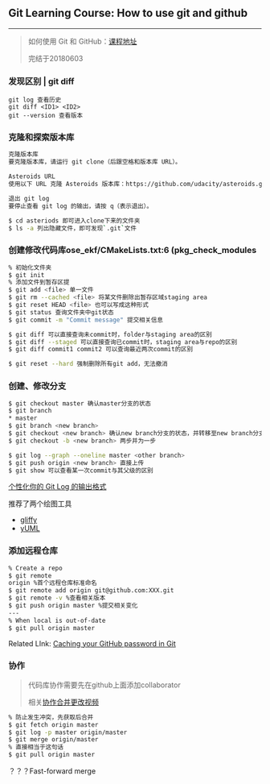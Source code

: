 ## Git Learning Course: How to use git and github

---

> 如何使用 Git 和 GitHub：[课程地址](https://cn.udacity.com/course/how-to-use-git-and-github--ud775)
>
> 完结于20180603

### 发现区别 | git diff

```
git log 查看历史
git diff <ID1> <ID2>
git --version 查看版本
```



### 克隆和探索版本库

```bash
克隆版本库
要克隆版本库，请运行 git clone（后跟空格和版本库 URL）。

Asteroids URL
使用以下 URL 克隆 Asteroids 版本库：https://github.com/udacity/asteroids.git

退出 git log
要停止查看 git log 的输出，请按 q（表示退出）。

$ cd asteriods 即可进入clone下来的文件夹
$ ls -a 列出隐藏文件，即可发现`.git`文件
```



### 创建修改代码库ose_ekf/CMakeLists.txt:6 (pkg_check_modules

```bash
% 初始化文件夹
$ git init
% 添加文件到暂存区提
$ git add <file> 单一文件
$ git rm --cached <file> 将某文件删除出暂存区域staging area
$ git reset HEAD <file> 也可以写成这种形式
$ git status 查询文件夹中git状态
$ git commit -m "Commit message" 提交相关信息

$ git diff 可以直接查询未commit时，folder与staging area的区别
$ git diff --staged 可以直接查询已commit时，staging area与repo的区别
$ git diff commit1 commit2 可以查询最近两次commit的区别

$ git reset --hard 强制删除所有git add，无法撤消
```



### 创建、修改分支

```bash
$ git checkout master 确认master分支的状态
$ git branch
* master
$ git branch <new branch>
$ git checkout <new branch> 确认new branch分支的状态，并转移至new branch分支
$ git checkout -b <new branch> 两步并为一步

$ git log --graph --oneline master <other branch>
$ git push origin <new branch> 直接上传
$ git show 可以查看某一次commit与其父级的区别
```

[个性化你的 Git Log 的输出格式](https://ruby-china.org/topics/939)

推荐了两个绘图工具

- [gliffy](https://www.gliffy.com/)
- [yUML](http://yuml.me/diagram/activity/draw)



### 添加远程仓库

```bash
% Create a repo
$ git remote
origin %首个远程仓库标准命名
$ git remote add origin git@github.com:XXX.git
$ git remote -v %查看相关版本
$ git push origin master %提交相关变化
---
% When local is out-of-date
$ git pull origin master
```

Related LInk: [Caching your GitHub password in Git](https://help.github.com/articles/caching-your-github-password-in-git/)



### 协作

> 代码库协作需要先在github上面添加collaborator
>
> 相关[协作合并更改视频](https://classroom.udacity.com/courses/ud775/lessons/3105028581/concepts/33526188150923)

```bash
% 防止发生冲突，先获取后合并
$ git fetch origin master
$ git log -p master origin/master
$ git merge origin/master
% 直接相当于这句话
$ git pull origin master
```

？？？Fast-forward merge

